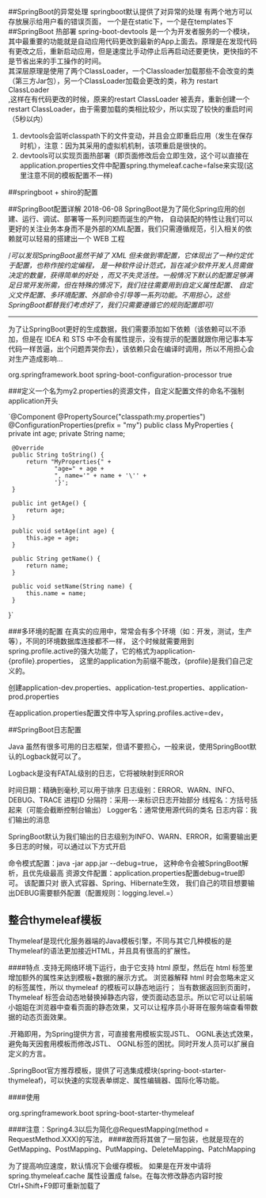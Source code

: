 ##SpringBoot的异常处理
springboot默认提供了对异常的处理 有两个地方可以存放展示给用户看的错误页面，
一个是在static下，一个是在templates下
##SpringBoot  热部署
spring-boot-devtools 是一个为开发者服务的一个模块，其中最重要的功能就是自动应用代码更改到最新的App上面去。原理是在发现代码有更改之后，重新启动应用，但是速度比手动停止后再启动还要更快，更快指的不是节省出来的手工操作的时间。  
其深层原理是使用了两个ClassLoader，一个Classloader加载那些不会改变的类（第三方Jar包），另一个ClassLoader加载会更改的类，称为  restart ClassLoader  
,这样在有代码更改的时候，原来的restart ClassLoader 被丢弃，重新创建一个restart ClassLoader，由于需要加载的类相比较少，所以实现了较快的重启时间（5秒以内）



1. devtools会监听classpath下的文件变动，并且会立即重启应用（发生在保存时机），注意：因为其采用的虚拟机机制，该项重启是很快的。  
2. devtools可以实现页面热部署（即页面修改后会立即生效，这个可以直接在application.properties文件中配置spring.thymeleaf.cache=false来实现(这里注意不同的模板配置不一样)   

##springboot + shiro的配置


##SpringBoot配置详解 2018-06-08
SpringBoot是为了简化Spring应用的创建、运行、调试、部署等一系列问题而诞生的产物，
自动装配的特性让我们可以更好的关注业务本身而不是外部的XML配置，我们只需遵循规范，引入相关的依赖就可以轻易的搭建出一个 WEB 工程



/*可以发现SpringBoot虽然干掉了
 XML 但未做到零配置，它体现出了一种约定优于配置，也称作按约定编程，
 是一种软件设计范式，旨在减少软件开发人员需做决定的数量，获得简单的好处
 ，而又不失灵活性。一般情况下默认的配置足够满足日常开发所需，但在特殊的情况下，我们往往需要用到自定义属性配置、
自定义文件配置、多环境配置、外部命令引导等一系列功能。不用担心，这些SpringBoot都替我们考虑好了，我们只需要遵循它的规则配置即可*/
***


为了让SpringBoot更好的生成数据，我们需要添加如下依赖（该依赖可以不添加，但是在 IDEA 和 STS 中不会有属性提示，没有提示的配置就跟你用记事本写代码一样苦逼，出个问题弄哭你去），该依赖只会在编译时调用，所以不用担心会对生产造成影响…

<dependency>
    <groupId>org.springframework.boot</groupId>
    <artifactId>spring-boot-configuration-processor</artifactId>
    <optional>true</optional>
</dependency>


###定义一个名为my2.properties的资源文件，自定义配置文件的命名不强制application开头


`@Component
 @PropertySource("classpath:my.properties")
 @ConfigurationProperties(prefix = "my")
 public class MyProperties {
     private int age;
     private String name;
 
     @Override
     public String toString() {
         return "MyProperties{" +
                 "age=" + age +
                 ", name='" + name + '\'' +
                 '}';
     }
 
     public int getAge() {
         return age;
     }
 
     public void setAge(int age) {
         this.age = age;
     }
 
     public String getName() {
         return name;
     }
 
     public void setName(String name) {
         this.name = name;
     }
 }`
 
 ###多环境的配置
 在真实的应用中，常常会有多个环境（如：开发，测试，生产等），不同的环境数据库连接都不一样，
 这个时候就需要用到spring.profile.active的强大功能了，它的格式为application-{profile}.properties，
 这里的application为前缀不能改，{profile}是我们自己定义的。
 
 
 创建application-dev.properties、application-test.properties、application-prod.properties
 
 在application.properties配置文件中写入spring.profiles.active=dev，
 
 ##SpringBoot日志配置
 
 
 Java 虽然有很多可用的日志框架，但请不要担心，一般来说，使用SpringBoot默认的Logback就可以了。
 
 Logback是没有FATAL级别的日志，它将被映射到ERROR
 
 时间日期：精确到毫秒,可以用于排序
 日志级别：ERROR、WARN、INFO、DEBUG、TRACE
 进程ID
 分隔符：采用---来标识日志开始部分
 线程名：方括号括起来（可能会截断控制台输出）
 Logger名：通常使用源代码的类名
 日志内容：我们输出的消息
 
 SpringBoot默认为我们输出的日志级别为INFO、WARN、ERROR，如需要输出更多日志的时候，可以通过以下方式开启
 
 命令模式配置：java -jar app.jar --debug=true， 这种命令会被SpringBoot解析，且优先级最高
 资源文件配置：application.properties配置debug=true即可。
 该配置只对 嵌入式容器、Spring、Hibernate生效，
 我们自己的项目想要输出DEBUG需要额外配置（配置规则：logging.level.<logger-name>=<level>）
 
 
##   整合thymeleaf模板
 
 Thymeleaf是现代化服务器端的Java模板引擎，不同与其它几种模板的是Thymeleaf的语法更加接近HTML，并且具有很高的扩展性。
 
 ####特点
 .支持无网络环境下运行，由于它支持 html 原型，然后在 html 标签里增加额外的属性来达到模板+数据的展示方式。
 浏览器解释 html 时会忽略未定义的标签属性，所以 thymeleaf 的模板可以静态地运行；
 当有数据返回到页面时，Thymeleaf 标签会动态地替换掉静态内容，使页面动态显示。所以它可以让前端小姐姐在浏览器中查看页面的静态效果，又可以让程序员小哥哥在服务端查看带数据的动态页面效果。
 
 
 .开箱即用，为Spring提供方言，可直接套用模板实现JSTL、 OGNL表达式效果，避免每天因套用模板而修改JSTL、 OGNL标签的困扰。同时开发人员可以扩展自定义的方言。
 
 .SpringBoot官方推荐模板，提供了可选集成模块(spring-boot-starter-thymeleaf)，可以快速的实现表单绑定、属性编辑器、国际化等功能。
 
 
 ####使用
 
 <dependency>
     <groupId>org.springframework.boot</groupId>
     <artifactId>spring-boot-starter-thymeleaf</artifactId>
 </dependency>
 
 ####注意：Spring4.3以后为简化@RequestMapping(method = RequestMethod.XXX)的写法，
 ####故而将其做了一层包装，也就是现在的GetMapping、PostMapping、PutMapping、DeleteMapping、PatchMapping
 
 为了提高响应速度，默认情况下会缓存模板。
 如果是在开发中请将spring.thymeleaf.cache 属性设置成 false。在每次修改静态内容时按Ctrl+Shift+F9即可重新加载了
 
 
 
 
 
 
 
 
 
 
 
 
 
 
 
 
 
 
 
 
 
 
 
 
 
 
 
 
 
 
 
 
 
 
 
 
 
 
 
 
 
 
 
 
 
 
 
 
 
 
 
 
 
 
 
 
 
 
 
 











